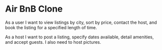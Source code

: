 Air BnB Clone
===

As a user I want to view listings by city, sort by price, contact the host, and book the listing for a specified length of time.

As a host I want to post a listing, specify dates available, detail amenities, and accept guests. I also need to host pictures.

